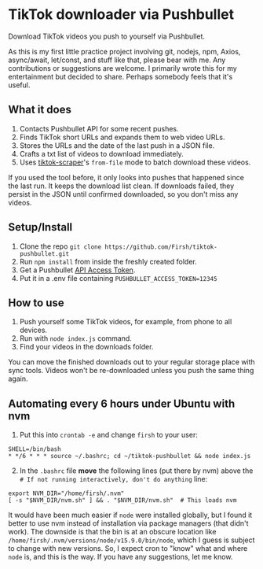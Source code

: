 # TikTok downloader via Pushbullet

Download TikTok videos you push to yourself via Pushbullet.

As this is my first little practice project involving git, nodejs, npm, Axios, async/await, let/const, and stuff like that, please bear with me. Any contributions or suggestions are welcome. I primarily wrote this for my entertainment but decided to share. Perhaps somebody feels that it's useful.

## What it does

1. Contacts Pushbullet API for some recent pushes.
2. Finds TikTok short URLs and expands them to web video URLs.
3. Stores the URLs and the date of the last push in a JSON file.
4. Crafts a txt list of videos to download immediately.
5. Uses [tiktok-scraper](https://github.com/drawrowfly/tiktok-scraper)'s `from-file` mode to batch download these videos.

If you used the tool before, it only looks into pushes that happened since the last run. It keeps the download list clean. If downloads failed, they persist in the JSON until confirmed downloaded, so you don't miss any videos.

## Setup/Install

1. Clone the repo `git clone https://github.com/Firsh/tiktok-pushbullet.git`
2. Run `npm install` from inside the freshly created folder.
3. Get a Pushbullet [API Access Token](https://www.pushbullet.com/#settings/account).
4. Put it in a .env file containing `PUSHBULLET_ACCESS_TOKEN=12345`

## How to use

1. Push yourself some TikTok videos, for example, from phone to all devices.
2. Run with `node index.js` command.
3. Find your videos in the downloads folder.

You can move the finished downloads out to your regular storage place with sync tools. Videos won't be re-downloaded unless you push the same thing again.

## Automating every 6 hours under Ubuntu with nvm

1. Put this into `crontab -e` and change `firsh` to your user:

```
SHELL=/bin/bash
* */6 * * * source ~/.bashrc; cd ~/tiktok-pushbullet && node index.js
```

2. In the `.bashrc` file **move** the following lines (put there by nvm) above the `# If not running interactively, don't do anything` line:

```
export NVM_DIR="/home/firsh/.nvm"
[ -s "$NVM_DIR/nvm.sh" ] && . "$NVM_DIR/nvm.sh"  # This loads nvm
```

It would have been much easier if `node` were installed globally, but I found it better to use nvm instead of installation via package managers (that didn't work). The downside is that the bin is at an obscure location like `/home/firsh/.nvm/versions/node/v15.9.0/bin/node`, which I guess is subject to change with new versions. So, I expect cron to "know" what and where `node` is, and this is the way. If you have any suggestions, let me know.
